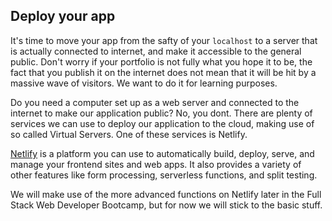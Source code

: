 ## Deploy your app

It's time to move your app from the safty of your `localhost` to a server that is actually connected to internet, and make it accessible to the general public. Don't worry if your portfolio is not fully what you hope it to be, the fact that you publish it on the internet does not mean that it will be hit by a massive wave of visitors. We want to do it for learning purposes. 

Do you need a computer set up as a web server and connected to the internet to make our application public? No, you dont. There are plenty of services we can use to deploy our application to the cloud, making use of so called Virtual Servers. One of these services is Netlify. 

[Netlify](https://www.netlify.com/) is a platform you can use to automatically build, deploy, serve, and manage your frontend sites and web apps. It also provides a variety of other features like form processing, serverless functions, and split testing. 

We will make use of the more advanced functions on Netlify later in the Full Stack Web Developer Bootcamp, but for now we will stick to the basic stuff. 

